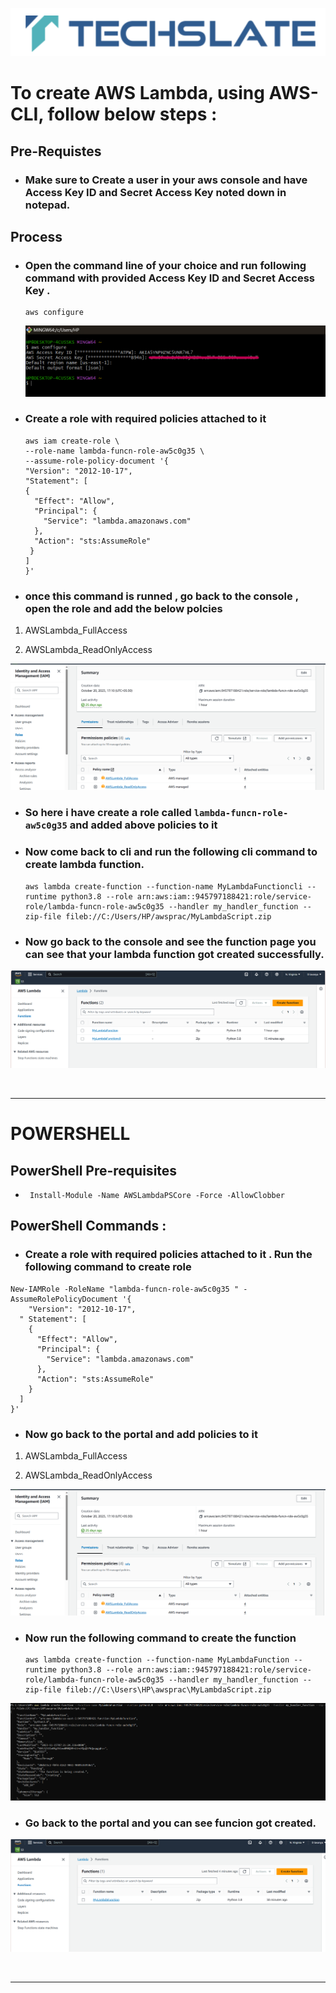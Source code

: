 ![TechSlate](../global/images/ts.png)

# To create AWS Lambda, using AWS-CLI, follow below steps :

## Pre-Requistes

- ### Make sure to Create a user in your aws console and have Access Key ID and Secret Access Key noted down in notepad.

## Process

- ### Open the command line of your choice and run following command with provided **Access Key ID** and **Secret Access Key** .

      aws configure 

    ![EC2 Instance](images/aws-conf.png)

- ### Create a role with required policies attached to it 
      aws iam create-role \
      --role-name lambda-funcn-role-aw5c0g35 \
      --assume-role-policy-document '{
      "Version": "2012-10-17",
      "Statement": [
      {
        "Effect": "Allow",
        "Principal": {
          "Service": "lambda.amazonaws.com"
        },
        "Action": "sts:AssumeRole"
       }
      ]
      }'

- ### once this command is runned , go back to the console , open the role and add the below polcies 
1. AWSLambda_FullAccess	

2. AWSLambda_ReadOnlyAccess	

![EC2 Instance](images/role.png)

- ### So here i have create a role called ``` lambda-funcn-role-aw5c0g35 ``` and added above policies to it 

      


- ### Now come back to cli and run the following cli command to create lambda function.

      aws lambda create-function --function-name MyLambdaFunctioncli --runtime python3.8 --role arn:aws:iam::945797188421:role/service-role/lambda-funcn-role-aw5c0g35 --handler my_handler_function --zip-file fileb://C:/Users/HP/awsprac/MyLambdaScript.zip

- ### Now go back to the console and see the function page you can see that your lambda function got created successfully.
![EC2 Instance](images/console.png)

<br>

<hr>

# POWERSHELL

 ## PowerShell Pre-requisites

-      Install-Module -Name AWSLambdaPSCore -Force -AllowClobber

 ## PowerShell Commands :

- ### Create a role with required policies attached to it . Run the following command to create role

``` 
New-IAMRole -RoleName "lambda-funcn-role-aw5c0g35 " -AssumeRolePolicyDocument '{
    "Version": "2012-10-17",
  " Statement": [
    {
      "Effect": "Allow",
      "Principal": {
        "Service": "lambda.amazonaws.com"
      },
      "Action": "sts:AssumeRole"
    }
  ]
}'

```
- ### Now go back to the portal and add policies to it 

1. AWSLambda_FullAccess	

2. AWSLambda_ReadOnlyAccess	

  ![EC2 Instance](images/role.png)

- ### Now run the following command to create the function

      aws lambda create-function --function-name MyLambdaFunction --runtime python3.8 --role arn:aws:iam::945797188421:role/service-role/lambda-funcn-role-aw5c0g35 --handler my_handler_function --zip-file fileb://C:\Users\HP\awsprac\MyLambdaScript.zip

![EC2 Instance](images/function.png)

- ### Go back to the portal and you can see funcion got created.

![EC2 Instance](images/lambda.png)

<br>

<hr>